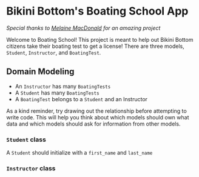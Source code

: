 # Bikini Bottom's Boating School App
*Special thanks to [Melaine MacDonald](https://github.com/mmacdonald1) for an amazing project*

Welcome to Boating School! This project is meant to help out Bikini Bottom citizens
take their boating test to get a license! There are three models, `Student`,
`Instructor`, and `BoatingTest`.

## Domain Modeling
- An `Instructor` has many `BoatingTests`
- A `Student` has many `BoatingTests`
- A `BoatingTest` belongs to a `Student` and an Instructor

As a kind reminder, try drawing out the relationship before attempting to write code.
This will help you think about which models should own what data and which models
should ask for information from other models.

### `Student` class
A `Student` should initialize with a `first_name` and `last_name`

<!-- - `Student.all`
  - Returns all of the student instances -->
<!-- - `Student.full_names`
  - Returns an array of all students' full names -->
<!-- - `Student#add_boating_test(instructor, test_name, test_status)`
  - Should initialize a new `BoatingTest` with a `Student` object, a boating test
  name (`String`), a boating test status (`String`), and an `Instructor` object -->
<!-- - `Student.find_student(full_name)`
  - Takes in a full name as a string and returns back that `Student` object -->

<!-- ### `BoatingTest` class
A `BoatingTest` should initialize with a `Student` object, a boating test name
(`String`), a boating test status (`String`), and an `Instructor` object

- `BoatingTest.all`
  - Returns an array of all boating test instances -->

### `Instructor` class
<!-- An `Instructor` should initialize with a `name` as a string. -->

<!-- - `Instructor.all`
  - Returns an array of all instructor instances -->
<!-- - `Instructor#fail_student(student_name, test_name)`
  - Changes a test's status to being `failed`
- `Instructor#pass_student(student_name, test_name)`
  - Changes a test's status to being `passed` -->
<!-- - `Instructor#boating_tests`
  - Shows all boating tests that this instructor is conducting -->
